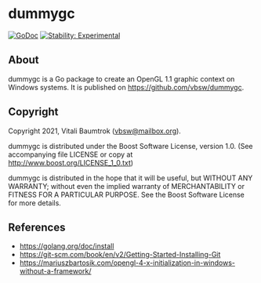 # dummygc

[![GoDoc](https://godoc.org/github.com/vbsw/dummygc?status.svg)](https://godoc.org/github.com/vbsw/dummygc) [![Stability: Experimental](https://masterminds.github.io/stability/experimental.svg)](https://masterminds.github.io/stability/experimental.html)

## About
dummygc is a Go package to create an OpenGL 1.1 graphic context on Windows systems. It is published on <https://github.com/vbsw/dummygc>.

## Copyright
Copyright 2021, Vitali Baumtrok (vbsw@mailbox.org).

dummygc is distributed under the Boost Software License, version 1.0. (See accompanying file LICENSE or copy at http://www.boost.org/LICENSE_1_0.txt)

dummygc is distributed in the hope that it will be useful, but WITHOUT ANY WARRANTY; without even the implied warranty of MERCHANTABILITY or FITNESS FOR A PARTICULAR PURPOSE. See the Boost Software License for more details.

## References
- https://golang.org/doc/install
- https://git-scm.com/book/en/v2/Getting-Started-Installing-Git
- https://mariuszbartosik.com/opengl-4-x-initialization-in-windows-without-a-framework/
